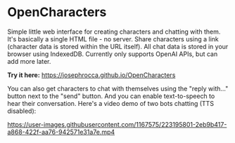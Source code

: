 # OpenCharacters
Simple little web interface for creating characters and chatting with them. It's basically a single HTML file - no server. Share characters using a link (character data is stored within the URL itself). All chat data is stored in your browser using IndexedDB. Currently only supports OpenAI APIs, but can add more later.

**Try it here:** https://josephrocca.github.io/OpenCharacters

You can also get characters to chat with themselves using the "reply with..." button next to the "send" button. And you can enable text-to-speech to hear their conversation. Here's a video demo of two bots chatting (TTS disabled):


https://user-images.githubusercontent.com/1167575/223195801-2eb9b417-a868-422f-aa76-942571e31a7e.mp4

